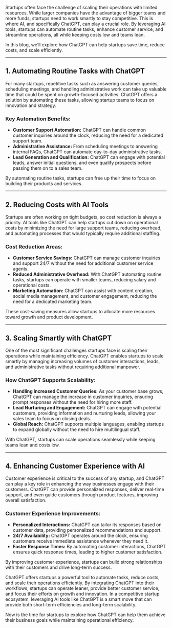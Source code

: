 

Startups often face the challenge of scaling their operations with limited resources. While larger companies have the advantage of bigger teams and more funds, startups need to work smartly to stay competitive. This is where AI, and specifically ChatGPT, can play a crucial role. By leveraging AI tools, startups can automate routine tasks, enhance customer service, and streamline operations, all while keeping costs low and teams lean.

In this blog, we’ll explore how ChatGPT can help startups save time, reduce costs, and scale efficiently.

---

## 1. Automating Routine Tasks with ChatGPT

For many startups, repetitive tasks such as answering customer queries, scheduling meetings, and handling administrative work can take up valuable time that could be spent on growth-focused activities. ChatGPT offers a solution by automating these tasks, allowing startup teams to focus on innovation and strategy.

### Key Automation Benefits:
- **Customer Support Automation:** ChatGPT can handle common customer inquiries around the clock, reducing the need for a dedicated support team.
- **Administrative Assistance:** From scheduling meetings to answering internal FAQs, ChatGPT can automate day-to-day administrative tasks.
- **Lead Generation and Qualification:** ChatGPT can engage with potential leads, answer initial questions, and even qualify prospects before passing them on to a sales team.

By automating routine tasks, startups can free up their time to focus on building their products and services.

---

## 2. Reducing Costs with AI Tools

Startups are often working on tight budgets, so cost reduction is always a priority. AI tools like ChatGPT can help startups cut down on operational costs by minimizing the need for large support teams, reducing overhead, and automating processes that would typically require additional staffing.

### Cost Reduction Areas:
- **Customer Service Savings:** ChatGPT can manage customer inquiries and support 24/7 without the need for additional customer service agents.
- **Reduced Administrative Overhead:** With ChatGPT automating routine tasks, startups can operate with smaller teams, reducing salary and operational costs.
- **Marketing Automation:** ChatGPT can assist with content creation, social media management, and customer engagement, reducing the need for a dedicated marketing team.

These cost-saving measures allow startups to allocate more resources toward growth and product development.

---

## 3. Scaling Smartly with ChatGPT

One of the most significant challenges startups face is scaling their operations while maintaining efficiency. ChatGPT enables startups to scale smartly by managing increasing volumes of customer interactions, leads, and administrative tasks without requiring additional manpower.

### How ChatGPT Supports Scalability:
- **Handling Increased Customer Queries:** As your customer base grows, ChatGPT can manage the increase in customer inquiries, ensuring prompt responses without the need for hiring more staff.
- **Lead Nurturing and Engagement:** ChatGPT can engage with potential customers, providing information and nurturing leads, allowing your sales team to focus on closing deals.
- **Global Reach:** ChatGPT supports multiple languages, enabling startups to expand globally without the need to hire multilingual staff.

With ChatGPT, startups can scale operations seamlessly while keeping teams lean and costs low.

---

## 4. Enhancing Customer Experience with AI

Customer experience is critical to the success of any startup, and ChatGPT can play a key role in enhancing the way businesses engage with their customers. ChatGPT can provide personalized responses, deliver real-time support, and even guide customers through product features, improving overall satisfaction.

### Customer Experience Improvements:
- **Personalized Interactions:** ChatGPT can tailor its responses based on customer data, providing personalized recommendations and support.
- **24/7 Availability:** ChatGPT operates around the clock, ensuring customers receive immediate assistance whenever they need it.
- **Faster Response Times:** By automating customer interactions, ChatGPT ensures quick response times, leading to higher customer satisfaction.

By improving customer experience, startups can build strong relationships with their customers and drive long-term success.


ChatGPT offers startups a powerful tool to automate tasks, reduce costs, and scale their operations efficiently. By integrating ChatGPT into their workflows, startups can operate leaner, provide better customer service, and focus their efforts on growth and innovation. In a competitive startup ecosystem, leveraging AI tools like ChatGPT is a smart move that can provide both short-term efficiencies and long-term scalability.

Now is the time for startups to explore how ChatGPT can help them achieve their business goals while maintaining operational efficiency.




